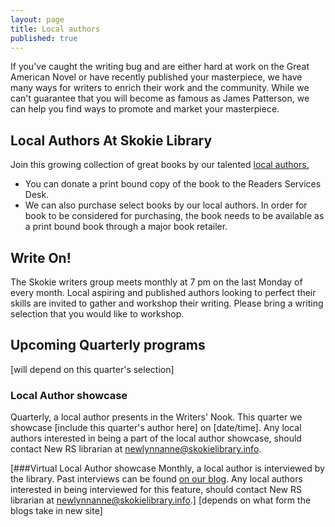 ```yaml
---
layout: page
title: Local authors
published: true
---
```


If you've caught the writing bug and are either hard at work on the Great American Novel or have recently published your masterpiece, we have many ways for writers to enrich their work and the community. While we can't guarantee that you will become as famous as James Patterson, we can help you find ways to promote and market your masterpiece. 

## Local Authors At Skokie Library
Join this growing collection of great books by our talented [local authors.](http://encore.skokielibrary.info/iii/encore/search/C__SLocal%20author.__Orightresult?lang=eng&suite=beta) 
- You can donate a print bound copy of the book to the Readers Services Desk. 
- We can also purchase select books by our local authors. In order for book to be considered for purchasing, the book needs to be available as a print bound book through a major book retailer.  

## Write On!
The Skokie writers group meets monthly at 7 pm on the last Monday of every month. Local aspiring and published authors looking to perfect their skills are invited to gather and workshop their writing. Please bring a writing selection that you would like to workshop. 

## Upcoming Quarterly programs 
[will depend on this quarter's selection]

### Local Author showcase
Quarterly, a local author presents in the Writers' Nook. This quarter we showcase [include this quarter's author here] on [date/time]. Any local authors interested in being a part of the local author showcase, should contact New RS librarian at newlynnanne@skokielibrary.info.

[###Virtual Local Author showcase
Monthly, a local author is interviewed by the library. Past interviews can be found [on our blog](http://blogs.skokielibrary.info/?s=local+author+showcase&x=0&y=0). Any local authors interested in being interviewed for this feature, should contact New RS librarian at newlynnanne@skokielibrary.info.]  [depends on what form the blogs take in new site]

